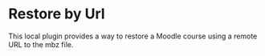 # Restore by Url

This local plugin provides a way to restore a Moodle course using a remote URL to the mbz file.
